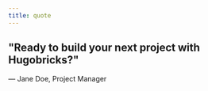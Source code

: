 ```yaml
---
title: quote
---
```


## "Ready to build your next project with Hugobricks?"

— Jane Doe, Project Manager